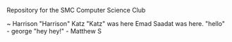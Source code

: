Repository for the SMC Computer Science Club

~ Harrison "Harrison" Katz "Katz" was here
Emad Saadat was here.
"hello" - george
"hey hey!" - Matthew S
